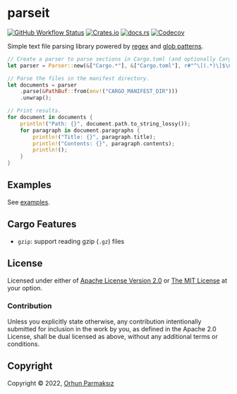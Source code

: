 # parseit

[![GitHub Workflow Status](https://img.shields.io/github/workflow/status/orhun/parseit/Continuous%20Integration)](https://github.com/orhun/parseit/actions)
[![Crates.io](https://img.shields.io/crates/v/parseit)](https://crates.io/crates/parseit)
[![docs.rs](https://img.shields.io/docsrs/parseit)](https://docs.rs/parseit/latest)
[![Codecov](https://img.shields.io/codecov/c/gh/orhun/parseit)](https://app.codecov.io/gh/orhun/parseit)

Simple text file parsing library powered by [regex](https://en.wikipedia.org/wiki/Regular_expression) and [glob patterns](<https://en.wikipedia.org/wiki/Glob_(programming)>).

```rs
// Create a parser to parse sections in Cargo.toml (and optionally Cargo.lock)
let parser = Parser::new(&["Cargo.*"], &["Cargo.toml"], r#"^\[(.*)\]$\n"#).unwrap();

// Parse the files in the manifest directory.
let documents = parser
    .parse(&PathBuf::from(env!("CARGO_MANIFEST_DIR")))
    .unwrap();

// Print results.
for document in documents {
    println!("Path: {}", document.path.to_string_lossy());
    for paragraph in document.paragraphs {
        println!("Title: {}", paragraph.title);
        println!("Contents: {}", paragraph.contents);
        println!();
    }
}
```

## Examples

See [examples](./examples/).

## Cargo Features

- `gzip`: support reading gzip (`.gz`) files

## License

Licensed under either of [Apache License Version 2.0](http://www.apache.org/licenses/LICENSE-2.0) or [The MIT License](http://opensource.org/licenses/MIT) at your option.

### Contribution

Unless you explicitly state otherwise, any contribution intentionally submitted for inclusion in the work by you, as defined in the Apache 2.0 License, shall be dual licensed as above, without any additional terms or conditions.

## Copyright

Copyright © 2022, [Orhun Parmaksız](mailto:orhunparmaksiz@gmail.com)
